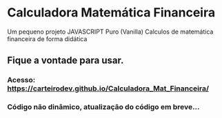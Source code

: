 # Calculadora Matemática Financeira

Um pequeno projeto JAVASCRIPT Puro (Vanilla) Calculos de matemática financeira de forma didática 
## Fique a vontade para usar.

### Acesso: https://carteirodev.github.io/Calculadora_Mat_Financeira/

### Código não dinâmico, atualização do código em breve...
